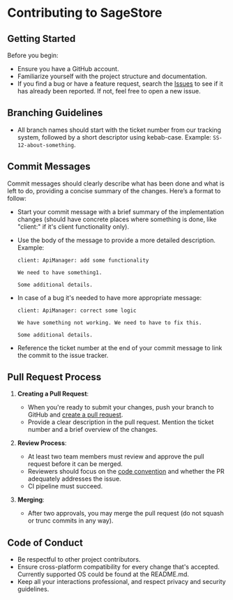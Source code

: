 # Contributing to SageStore

## Getting Started

Before you begin:
- Ensure you have a GitHub account.
- Familiarize yourself with the project structure and documentation.
- If you find a bug or have a feature request, search the [Issues](https://github.com/Sage-Cat/SageStore/issues) to see if it has already been reported. If not, feel free to open a new issue.

## Branching Guidelines

- All branch names should start with the ticket number from our tracking system, followed by a short descriptor using kebab-case. Example: `SS-12-about-something`.

## Commit Messages

Commit messages should clearly describe what has been done and what is left to do, providing a concise summary of the changes. Here’s a format to follow:

- Start your commit message with a brief summary of the implementation changes (should have concrete places where something is done, like "client:" if it's client functionality only).
- Use the body of the message to provide a more detailed description. Example:
  ```
  client: ApiManager: add some functionality

  We need to have something1. 
  
  Some additional details.
  ```

- In case of a bug it's needed to have more appropriate message:

  ```
  client: ApiManager: correct some logic

  We have something not working. We need to have to fix this. 

  Some additional details.
  ```
- Reference the ticket number at the end of your commit message to link the commit to the issue tracker.

## Pull Request Process

1. **Creating a Pull Request**:
    - When you're ready to submit your changes, push your branch to GitHub and [create a pull request](https://github.com/Sage-Cat/SageStore/pulls).
    - Provide a clear description in the pull request. Mention the ticket number and a brief overview of the changes.

2. **Review Process**:
    - At least two team members must review and approve the pull request before it can be merged.
    - Reviewers should focus on the [code convention](TODO) and whether the PR adequately addresses the issue.
    - CI pipeline must succeed.

3. **Merging**:
    - After two approvals, you may merge the pull request (do not squash or trunc commits in any way).

## Code of Conduct

- Be respectful to other project contributors.
- Ensure cross-platform compatibility for every change that's accepted. Currently supported OS could be found at the README.md.
- Keep all your interactions professional, and respect privacy and security guidelines.
